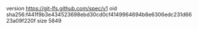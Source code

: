 version https://git-lfs.github.com/spec/v1
oid sha256:f441f9b3e434523698ebd30cd0cf4149964694b8e6306edc231d6623a09f220f
size 5849

